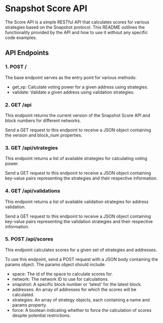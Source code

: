 # Snapshot Score API
The Score API is a simple RESTful API that calculates scores for various strategies based on the Snapshot protocol. This README outlines the functionality provided by the API and how to use it without any specific code examples.



## API Endpoints
### 1. POST /
The base endpoint serves as the entry point for various methods:

- get_vp: Calculate voting power for a given address using strategies.
- validate: Validate a given address using validation strategies.

### 2. GET /api
This endpoint returns the current version of the Snapshot Score API and block numbers for different networks.

Send a GET request to this endpoint to receive a JSON object containing the version and block_num properties.

### 3. GET /api/strategies
This endpoint returns a list of available strategies for calculating voting power.

Send a GET request to this endpoint to receive a JSON object containing key-value pairs representing the strategies and their respective information.

### 4. GET /api/validations
This endpoint returns a list of available validation strategies for address validation.

Send a GET request to this endpoint to receive a JSON object containing key-value pairs representing the validation strategies and their respective information.

### 5. POST /api/scores
This endpoint calculates scores for a given set of strategies and addresses.

To use this endpoint, send a POST request with a JSON body containing the params object. The params object should include:

- space: The id of the space to calculate scores for.
- network: The network ID to use for calculations.
- snapshot: A specific block number or 'latest' for the latest block.
- addresses: An array of addresses for which the scores will be calculated.
- strategies: An array of strategy objects, each containing a name and params property.
- force: A boolean indicating whether to force the calculation of scores despite potential restrictions.
